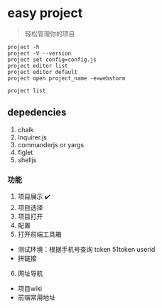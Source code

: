 # easy project
> 轻松管理你的项目

```
project -h
project -V --version
project set config=config.js
project editor list 
project editor default
project open project_name -e=webstorm

project list

```

## depedencies
1. chalk
2. Inquirer.js
3. commanderjs or yargs
4. figlet
5. shelljs



### 功能
1. 项目展示 ✔️
2. 项目选择
3. 项目打开
4. 配置 
5. 打开前端工具箱
  - 测试环境：根据手机号查询 token 51token userid
  - 拼链接
  
6. 网址导航
  - 项目wiki
  - 前端常用地址